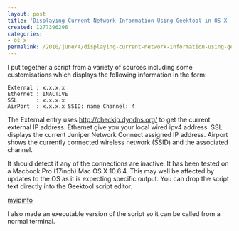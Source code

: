 ```yaml
---
layout: post
title: 'Displaying Current Network Information Using Geektool in OS X '
created: 1277396296
categories:
- os x
permalink: /2010/june/4/displaying-current-network-information-using-geektool-os-x
---
```

I put together a script from a variety of sources including some customisations which displays the following information in the form:

`External : x.x.x.x`  
`Ethernet : INACTIVE`  
`SSL      : x.x.x.x`  
`AirPort  : x.x.x.x SSID: name Channel: 4`  

The External entry uses http://checkip.dyndns.org/ to get the current external IP address.
Ethernet give you your local wired ipv4 address.
SSL displays the current Juniper Network Connect assigned IP address.
Airport shows the currently connected wireless network (SSID) and the associated channel.

It should detect if any of the connections are inactive. It has been tested on a Macbook Pro (17inch) Mac OS X 10.6.4. This may well be affected by updates to the OS as it is expecting specific output.
You can drop the script text directly into the Geektool script editor.

<a href="/images/f/myipinfo">myipinfo</a>

I also made an executable version of the script so it can be called from a normal terminal.
